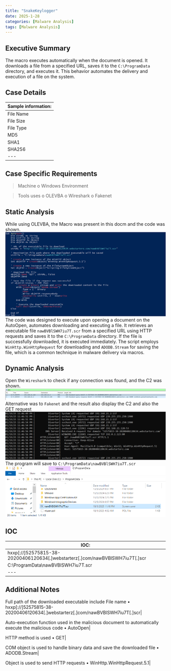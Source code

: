 ```yaml
---
title: "SnakeKeylogger"
date: 2025-1-28
categories: [Malware Analysis]
tags: [Malware Analysis]
---
```


## Executive Summary

The macro executes automatically when the document is opened. It downloads a file from a specified URL, saves it to the `C:\ProgramData` directory, and executes it. This behavior automates the delivery and execution of a file on the system.

## Case Details

| Sample information: | 
|---|
File Name | 715a3d7675672d8474b83bedfee8e594b96856fa34a915debf9ae57c171ee366.docm |
File Size | 15.8 KB |
File Type | Microsoft Office Word Macro-Enabled Document (DOCM) |
MD5 | 9ce250e7dace223506f0d22240530bb6 |
SHA1 | 24a87a2730fb3913369ae8f67ea459afc57976bd |
SHA256 | 715a3d7675672d8474b83bedfee8e594b96856fa34a915debf9ae57c171ee366 |
|---|

## Case Specific Requirements

> Machine
o	Windows Environment

> Tools uses
o	OLEVBA
o	Wireshark
o	Fakenet


## Static Analysis

While using OLEVBA, the Macro was present in this docm and the code was shown.
![img1](assets/1-SnakeKeylogger/image2.png)
The code was designed to execute upon opening a document on the AutoOpen, automates downloading and executing a file. It retrieves an executable file `nawBVBlSWH7iu7T.scr` from a specified URL using HTTP requests and saves it to the `C:\ProgramData` directory. If the file is successfully downloaded, it is executed immediately. The script employs `WinHttp.WinHttpRequest` for downloading and `ADODB.Stream` for saving the file, which is a common technique in malware delivery via macros.

## Dynamic Analysis

Open the `Wireshark` to check if any connection was found, and the C2 was shown.
![img2](assets/1-SnakeKeylogger/image3.png)
Alternative was to `Fakenet` and the result also display the C2 and also the GET request
![img3](assets/1-SnakeKeylogger/image4.png)
The program will save to `C:\ProgramData\nawBVBlSWH7iu7T.scr`
![img4](assets/1-SnakeKeylogger/image5.png)

## IOC

| IOC: | 
|---|
hxxp[://]52575815-38-20200406120634[.]webstarterz[.]com/nawBVBlSWH7iu7T[.]scr | URL |
C:\ProgramData\nawBVBlSWH7iu7T.scr | Excutable Path |
|---|

## Additional Notes

Full path of the downloaded executable include File name
•	hxxp[://]52575815-38-20200406120634[.]webstarterz[.]com/nawBVBlSWH7iu7T[.]scr|

Auto-execution function used in the malicious document to automatically execute the malicious code
•	AutoOpen|

HTTP method is used
•	GET|

COM object is used to handle binary data and save the downloaded file
•	ADODB.Stream|

Object is used to send HTTP requests
•	WinHttp.WinHttpRequest.5.1|
